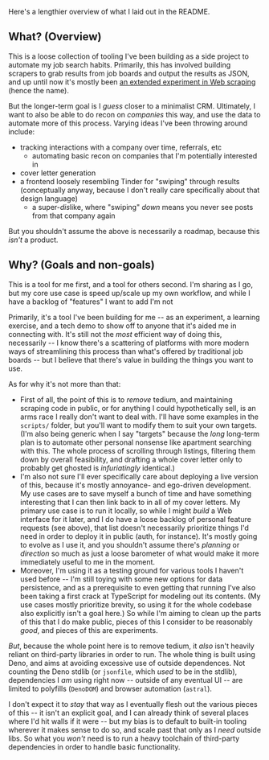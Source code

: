 Here's a lengthier overview of what I laid out in the README.

## What? (Overview)

This is a loose collection of tooling I've been building as a side project to
automate my job search habits. Primarily, this has involved building scrapers to
grab results from job boards and output the results as JSON, and up until now
it's mostly been
[an extended experiment in Web scraping](https://bhmt.dev/blog/scraping) (hence
the name).

But the longer-term goal is I _guess_ closer to a minimalist CRM. Ultimately, I
want to also be able to do recon on _companies_ this way, and use the data to
automate more of this process. Varying ideas I've been throwing around include:

- tracking interactions with a company over time, referrals, etc
  - automating basic recon on companies that I'm potentially interested in
- cover letter generation
- a frontend loosely resembling Tinder for "swiping" through results
  (conceptually anyway, because I don't really care specifically about that
  design language)
  - a super-*dis*like, where "swiping" _down_ means you never see posts from
    that company again

But you shouldn't assume the above is necessarily a roadmap, because this
_isn't_ a product.

## Why? (Goals and non-goals)

This is a tool for me first, and a tool for others second. I'm sharing as I go,
but my core use case is speed up/scale up my own workflow, and while I have a
backlog of "features" I want to add I'm not

Primarily, it's a tool I've been building for me -- as an experiment, a learning
exercise, and a tech demo to show off to anyone that it's aided me in connecting
with. It's still not the _most_ efficient way of doing this, necessarily -- I
know there's a scattering of platforms with more modern ways of streamlining
this process than what's offered by traditional job boards -- but I believe that
there's value in building the things you want to use.

As for why it's not more than that:

- First of all, the point of this is to _remove_ tedium, and maintaining
  scraping code in public, or for anything I could hypothetically sell, is an
  arms race I really don't want to deal with. I'll have some examples in the
  `scripts/` folder, but you'll want to modify them to suit your own targets.
  (I'm also being generic when I say "targets" because the _long_ long-term plan
  is to automate other personal nonsense like apartment searching with this. The
  whole process of scrolling through listings, filtering them down by overall
  feasibility, and drafting a whole cover letter only to probably get ghosted is
  _infuriatingly_ identical.)
- I'm also not sure I'll ever specifically care about deploying a live version
  of this, because it's mostly annoyance- and ego-driven development. My use
  cases are to save myself a bunch of time and have something interesting that I
  can then link back to in all of my cover letters. My primary use case is to
  run it locally, so while I might _build_ a Web interface for it later, and I
  do have a loose backlog of personal feature requests (see above), that list
  doesn't necessarily prioritize things I'd need in order to deploy it in public
  (auth, for instance). It's mostly going to evolve as I use it, and you
  shouldn't assume there's _planning_ or _direction_ so much as just a loose
  barometer of what would make it more immediately useful to me in the moment.
- Moreover, I'm using it as a testing ground for various tools I haven't used
  before -- I'm still toying with some new options for data persistence, and as
  a prerequisite to even getting that running I've also been taking a first
  crack at TypeScript for modeling out its contents. (My use cases mostly
  prioritize brevity, so using it for the whole codebase also explicitly isn't a
  goal here.) So while I'm aiming to clean up the parts of this that I do make
  public, pieces of this I consider to be reasonably _good_, and pieces of this
  are experiments.

_But_, because the whole point here is to remove tedium, it _also_ isn't heavily
reliant on third-party libraries in order to run. The whole thing is built using
Deno, and aims at avoiding excessive use of outside dependences. Not counting
the Deno stdlib (or `jsonfile`, which _used_ to be in the stdlib), dependencies
I _am_ using right now -- outside of any eventual UI -- are limited to polyfills
(`DenoDOM`) and browser automation (`astral`).

I don't expect it to _stay_ that way as I eventually flesh out the various
pieces of this -- it isn't an explicit goal, and I can already think of several
places where I'd hit walls if it were -- but my bias is to default to built-in
tooling wherever it makes sense to do so, and scale past that only as I _need_
outside libs. So what you _won't_ need is to run a heavy toolchain of
third-party dependencies in order to handle basic functionality.

